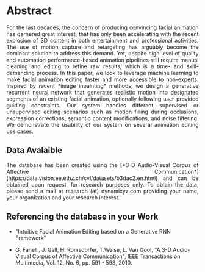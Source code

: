 
# Abstract

<p align="justify"> For the last decades, the concern of producing convincing facial animation has garnered great
interest, that has only been accelerating with the recent explosion of 3D content in both entertainment and professional activities.
The use of motion capture and retargeting has arguably become the dominant solution to address this demand.
Yet, despite high level of quality and automation performance-based animation pipelines still require
manual cleaning and editing to refine raw results, which is a time- and skill-demanding process.
In this paper, we look to leverage machine learning to make facial animation editing faster and more accessible to non-experts.
Inspired by recent *image inpainting* methods, we design a generative recurrent neural network that generates realistic motion into designated segments of an existing facial animation, optionally following user-provided guiding constraints.
Our system handles different supervised or unsupervised editing scenarios such as motion filling during occlusions,
expression corrections, semantic content modifications, and noise filtering.
We demonstrate the usability of our system on several animation editing use cases. </p>

## Data Avalaible

<p align="justify"> The database has been created using the [*3-D Audio-Visual Corpus of Affective Communication*](https://data.vision.ee.ethz.ch/cvl/datasets/b3dac2.en.html) and can be obtained upon request, for research purposes only.
To obtain the data, please send a mail at research (at) dynamixyz.com providing your name, your organization and your research interest. </p>

## Referencing the database in your Work

- "Intuitive Facial Animation Editing based on a Generative RNN Framework" 

- G. Fanelli, J. Gall, H. Romsdorfer, T.Weise, L. Van Gool, "A 3-D Audio-Visual Corpus of Affective Communication", IEEE Transactions on Multimedia, Vol. 12, No. 6, pp. 591 - 598, 2010.

